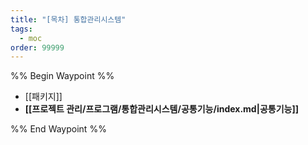```yaml
---
title: "[목차] 통합관리시스템"
tags:
  - moc
order: 99999
---
```

%% Begin Waypoint %%
- [[패키지]]
- **[[프로젝트 관리/프로그램/통합관리시스템/공통기능/index.md|공통기능]]**

%% End Waypoint %%